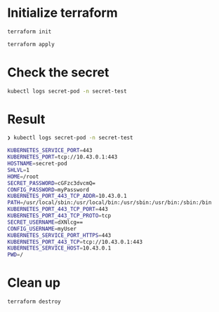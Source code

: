 # Initialize terraform

```bash
terraform init
```
```bash
terraform apply
```

# Check the secret

```bash
kubectl logs secret-pod -n secret-test
```

# Result
```bash
❯ kubectl logs secret-pod -n secret-test

KUBERNETES_SERVICE_PORT=443
KUBERNETES_PORT=tcp://10.43.0.1:443
HOSTNAME=secret-pod
SHLVL=1
HOME=/root
SECRET_PASSWORD=cGFzc3dvcmQ=
CONFIG_PASSWORD=myPassword
KUBERNETES_PORT_443_TCP_ADDR=10.43.0.1
PATH=/usr/local/sbin:/usr/local/bin:/usr/sbin:/usr/bin:/sbin:/bin
KUBERNETES_PORT_443_TCP_PORT=443
KUBERNETES_PORT_443_TCP_PROTO=tcp
SECRET_USERNAME=dXNlcg==
CONFIG_USERNAME=myUser
KUBERNETES_SERVICE_PORT_HTTPS=443
KUBERNETES_PORT_443_TCP=tcp://10.43.0.1:443
KUBERNETES_SERVICE_HOST=10.43.0.1
PWD=/
```

# Clean up
```bash
terraform destroy
```
